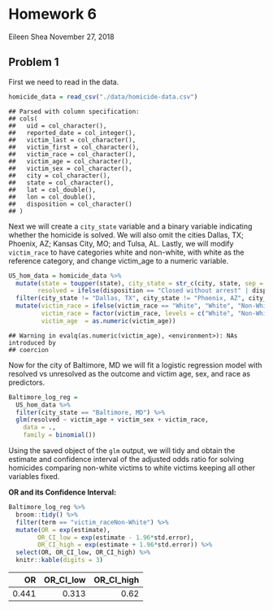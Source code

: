 Homework 6
================
Eileen Shea
November 27, 2018

## Problem 1

First we need to read in the data.

``` r
homicide_data = read_csv("./data/homicide-data.csv")
```

    ## Parsed with column specification:
    ## cols(
    ##   uid = col_character(),
    ##   reported_date = col_integer(),
    ##   victim_last = col_character(),
    ##   victim_first = col_character(),
    ##   victim_race = col_character(),
    ##   victim_age = col_character(),
    ##   victim_sex = col_character(),
    ##   city = col_character(),
    ##   state = col_character(),
    ##   lat = col_double(),
    ##   lon = col_double(),
    ##   disposition = col_character()
    ## )

Next we will create a `city_state` variable and a binary variable
indicating whether the homicide is solved. We will also omit the cities
Dallas, TX; Phoenix, AZ; Kansas City, MO; and Tulsa, AL. Lastly, we will
modify `victim_race` to have categories white and non-white, with white
as the reference category, and change victim\_age to a numeric variable.

``` r
US_hom_data = homicide_data %>% 
  mutate(state = toupper(state), city_state = str_c(city, state, sep = ", "),
        resolved = ifelse(disposition == "Closed without arrest" | disposition == "Open/No arrest", FALSE, TRUE)) %>% 
  filter(city_state != "Dallas, TX", city_state != "Phoenix, AZ", city_state != "Kansas City, MO", city_state != "Tulsa, AL") %>% 
  mutate(victim_race = ifelse(victim_race == "White", "White", "Non-White"),
         victim_race = factor(victim_race, levels = c("White", "Non-White")),
         victim_age  = as.numeric(victim_age))
```

    ## Warning in evalq(as.numeric(victim_age), <environment>): NAs introduced by
    ## coercion

Now for the city of Baltimore, MD we will fit a logistic regression
model with resolved vs unresolved as the outcome and victim age, sex,
and race as predictors.

``` r
Baltimore_log_reg = 
  US_hom_data %>% 
  filter(city_state == "Baltimore, MD") %>% 
  glm(resolved ~ victim_age + victim_sex + victim_race, 
    data = .,
    family = binomial())
```

Using the saved object of the `glm` output, we will tidy and obtain the
estimate and confidence interval of the adjusted odds ratio for solving
homicides comparing non-white victims to white victims keeping all other
variables fixed.

**OR and its Confidence Interval:**

``` r
Baltimore_log_reg %>% 
  broom::tidy() %>% 
  filter(term == "victim_raceNon-White") %>% 
  mutate(OR = exp(estimate), 
        OR_CI_low = exp(estimate - 1.96*std.error),
        OR_CI_high = exp(estimate + 1.96*std.error)) %>% 
  select(OR, OR_CI_low, OR_CI_high) %>% 
  knitr::kable(digits = 3)
```

|    OR | OR\_CI\_low | OR\_CI\_high |
| ----: | ----------: | -----------: |
| 0.441 |       0.313 |         0.62 |
